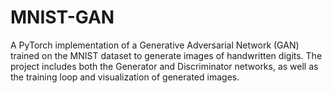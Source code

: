 # MNIST-GAN
 A PyTorch implementation of a Generative Adversarial Network (GAN) trained on the MNIST dataset to generate images of handwritten digits. The project includes both the Generator and Discriminator networks, as well as the training loop and visualization of generated images.
